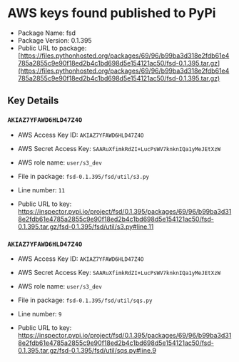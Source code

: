 # AWS keys found published to PyPi

* Package Name: fsd
* Package Version: 0.1.395
* Public URL to package: [https://files.pythonhosted.org/packages/69/96/b99ba3d318e2fdb61e4785a2855c9e90f18ed2b4c1bd698d5e154121ac50/fsd-0.1.395.tar.gz](https://files.pythonhosted.org/packages/69/96/b99ba3d318e2fdb61e4785a2855c9e90f18ed2b4c1bd698d5e154121ac50/fsd-0.1.395.tar.gz)

## Key Details

### `AKIAZ7YFAWD6HLD47Z4O`

* AWS Access Key ID: `AKIAZ7YFAWD6HLD47Z4O`
* AWS Secret Access Key: `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` 
* AWS role name: `user/s3_dev`
* File in package: `fsd-0.1.395/fsd/util/s3.py`
* Line number: `11`

* Public URL to key: https://inspector.pypi.io/project/fsd/0.1.395/packages/69/96/b99ba3d318e2fdb61e4785a2855c9e90f18ed2b4c1bd698d5e154121ac50/fsd-0.1.395.tar.gz/fsd-0.1.395/fsd/util/s3.py#line.11



### `AKIAZ7YFAWD6HLD47Z4O`

* AWS Access Key ID: `AKIAZ7YFAWD6HLD47Z4O`
* AWS Secret Access Key: `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` 
* AWS role name: `user/s3_dev`
* File in package: `fsd-0.1.395/fsd/util/sqs.py`
* Line number: `9`

* Public URL to key: https://inspector.pypi.io/project/fsd/0.1.395/packages/69/96/b99ba3d318e2fdb61e4785a2855c9e90f18ed2b4c1bd698d5e154121ac50/fsd-0.1.395.tar.gz/fsd-0.1.395/fsd/util/sqs.py#line.9


